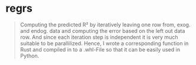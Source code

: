 # regrs

> Computing the predicted R² by iteratively leaving one row from, exog. and endog. data and computing the error based on the left out data row. And since each iteration step is independent it is very much suitable to be parallilized. Hence, I wrote a corresponding function in Rust and compiled in to a .whl-File so that it can be easily used in Python. 